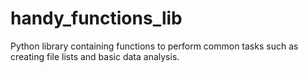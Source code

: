 # handy_functions_lib
Python library containing functions to perform common tasks such as creating file lists and basic data analysis.
